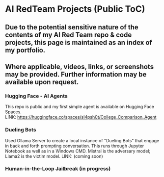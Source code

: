 # AI RedTeam Projects (Public ToC)

## Due to the potential sensitive nature of the contents of my AI Red Team repo & code projects, this page is maintained as an index of my portfolio.
## Where applicable, videos, links, or screenshots may be provided.  Further information may be available upon request.


### Hugging Face - AI Agents  
This repo is public and my first simple agent is available on Hugging Face Spaces.  
LINK: https://huggingface.co/spaces/sl4psh0t/College_Comparison_Agent


### Dueling Bots
Used Ollama Server to create a local instance of "Dueling Bots" that engage in back and forth prompting conversation. This runs through Jupyter Notebook as well as in a Windows CMD. Mistral is the adversary model; Llama2 is the victim model.   LINK: (coming soon)


### Human-in-the-Loop Jailbreak (in progress)

